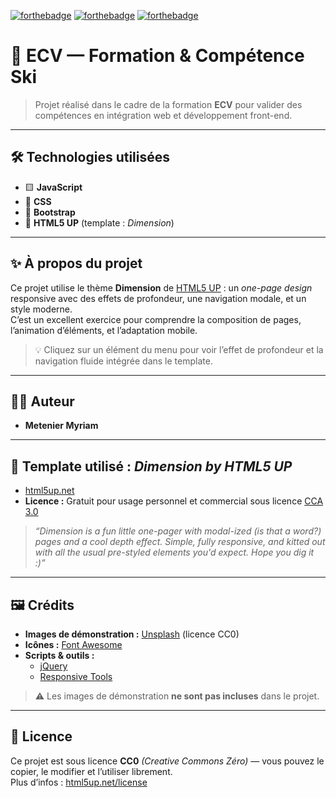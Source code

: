 [![forthebadge](https://forthebadge.com/images/badges/cc-0.svg)](https://forthebadge.com)
[![forthebadge](https://forthebadge.com/images/badges/made-with-javascript.svg)](https://forthebadge.com)
[![forthebadge](https://forthebadge.com/images/badges/uses-css.svg)](https://forthebadge.com)

# 🎿 ECV — Formation & Compétence Ski

> Projet réalisé dans le cadre de la formation **ECV** pour valider des compétences en intégration web et développement front-end.

---

## 🛠️ Technologies utilisées

- 🟨 **JavaScript**
- 🎨 **CSS**
- 🎯 **Bootstrap**
- 🧰 **HTML5 UP** (template : *Dimension*)

---

## ✨ À propos du projet

Ce projet utilise le thème **Dimension** de [HTML5 UP](https://html5up.net) : un *one-page design* responsive avec des effets de profondeur, une navigation modale, et un style moderne.  
C’est un excellent exercice pour comprendre la composition de pages, l’animation d’éléments, et l’adaptation mobile.

> 💡 Cliquez sur un élément du menu pour voir l’effet de profondeur et la navigation fluide intégrée dans le template.

---

## 👩‍💻 Auteur

- **Metenier Myriam**

---

## 🎨 Template utilisé : *Dimension by HTML5 UP*

- [html5up.net](https://html5up.net)
- **Licence :** Gratuit pour usage personnel et commercial sous licence [CCA 3.0](https://html5up.net/license)

> *“Dimension is a fun little one-pager with modal-ized (is that a word?) pages and a cool depth effect. Simple, fully responsive, and kitted out with all the usual pre-styled elements you'd expect. Hope you dig it :)”*

---

## 🖼️ Crédits

- **Images de démonstration :** [Unsplash](https://unsplash.com) (licence CC0)
- **Icônes :** [Font Awesome](https://fontawesome.com)
- **Scripts & outils :**
  - [jQuery](https://jquery.com)
  - [Responsive Tools](https://github.com/ajlkn/responsive-tools)

> ⚠️ Les images de démonstration **ne sont pas incluses** dans le projet.

---

## 📄 Licence

Ce projet est sous licence **CC0** *(Creative Commons Zéro)* — vous pouvez le copier, le modifier et l’utiliser librement.  
Plus d’infos : [html5up.net/license](https://html5up.net/license)
